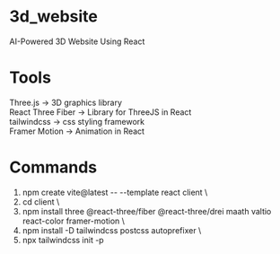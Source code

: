 # 3d_website
AI-Powered 3D Website Using React

# Tools
Three.js -> 3D graphics library \
React Three Fiber -> Library for ThreeJS in React \
tailwindcss -> css styling framework \
Framer Motion -> Animation in React

# Commands
1. npm create vite@latest -- --template react client \
2. cd client \
3. npm install three @react-three/fiber @react-three/drei maath valtio react-color framer-motion  \
4. npm install -D tailwindcss postcss autoprefixer \
4. npx tailwindcss init -p

